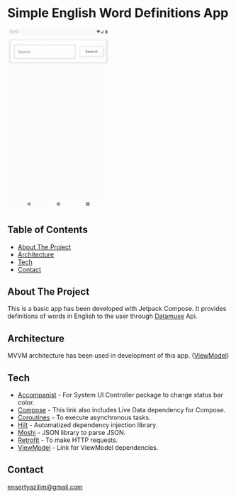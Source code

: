 # Simple English Word Definitions App
<div align="left">
 <img src="doc/gif_introduction.gif" width="230"/>
</div>


## Table of Contents
* [About The Project](#about-the-project)
* [Architecture](#architecture)
* [Tech](#tech)
* [Contact](#contact)


## About The Project
This is a basic app has been developed with Jetpack Compose. It provides definitions of words in English to the user through [Datamuse](https://www.datamuse.com/api/) Api.


## Architecture
MVVM architecture has been used in development of this app. ([ViewModel](https://developer.android.com/topic/libraries/architecture/viewmodel))


## Tech
* [Accompanist](https://google.github.io/accompanist) - For System UI Controller package to change status bar color.
* [Compose](https://developer.android.com/jetpack/compose/setup) - This link also includes Live Data dependency for Compose.
* [Coroutines](https://developer.android.com/kotlin/coroutines) - To execute asynchronous tasks.
* [Hilt](https://developer.android.com/training/dependency-injection/hilt-android) - Automatized dependency injection library.
* [Moshi](https://github.com/square/moshi/) - JSON library to parse JSON.
* [Retrofit](https://square.github.io/retrofit/) - To make HTTP requests.
* [ViewModel](https://developer.android.com/jetpack/androidx/releases/lifecycle) - Link for ViewModel dependencies.


## Contact
[ensertyazilim@gmail.com](#)
